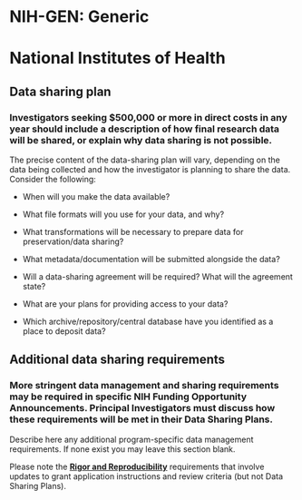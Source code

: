 NIH-GEN: Generic
================

National Institutes of Health
=============================

Data sharing plan
-----------------

### Investigators seeking \$500,000 or more in direct costs in any year should include a description of how final research data will be shared, or explain why data sharing is not possible.

The precise content of the data-sharing plan will vary, depending on the data being collected and how the investigator is planning to share the data. Consider the following:

-   When will you make the data available?

-   What file formats will you use for your data, and why?

-   What transformations will be necessary to prepare data for preservation/data sharing?

-   What metadata/documentation will be submitted alongside the data?

-   Will a data-sharing agreement will be required? What will the agreement state?

-   What are your plans for providing access to your data?

-   Which archive/repository/central database have you identified as a place to deposit data?

Additional data sharing requirements
------------------------------------

### More stringent data management and sharing requirements may be required in specific NIH Funding Opportunity Announcements. Principal Investigators must discuss how these requirements will be met in their Data Sharing Plans.

Describe here any additional program-specific data management requirements. If none exist you may leave this section blank.

Please note the [**Rigor and Reproducibility**] requirements that involve updates to grant application instructions and review criteria (but not Data Sharing Plans).

  [**Rigor and Reproducibility**]: http://grants.nih.gov/reproducibility/index.htm
